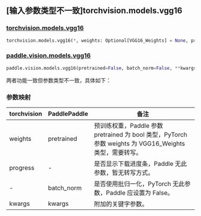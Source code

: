 ## [输入参数类型不一致]torchvision.models.vgg16

### [torchvision.models.vgg16](https://pytorch.org/vision/main/models/generated/torchvision.models.vgg16.html)

```python
torchvision.models.vgg16(*, weights: Optional[VGG16_Weights] = None, progress: bool = True, **kwargs: Any)
```

### [paddle.vision.models.vgg16](https://www.paddlepaddle.org.cn/documentation/docs/zh/api/paddle/vision/models/vgg16_cn.html)

```python
paddle.vision.models.vgg16(pretrained=False, batch_norm=False, **kwargs)
```

两者功能一致但参数类型不一致，具体如下：

### 参数映射

| torchvision | PaddlePaddle | 备注 |
| ----------- | ------------ | ---- |
| weights     | pretrained   | 预训练权重，Paddle 参数 pretrained 为 bool 类型，PyTorch 参数 weights 为 VGG16_Weights 类型，需要转写。|
| progress    | -            | 是否显示下载进度条，Paddle 无此参数，暂无转写方式。|
| -           | batch_norm   | 是否使用批归一化，PyTorch 无此参数，Paddle 应设置为 False。 |
| kwargs      | kwargs       | 附加的关键字参数。|
